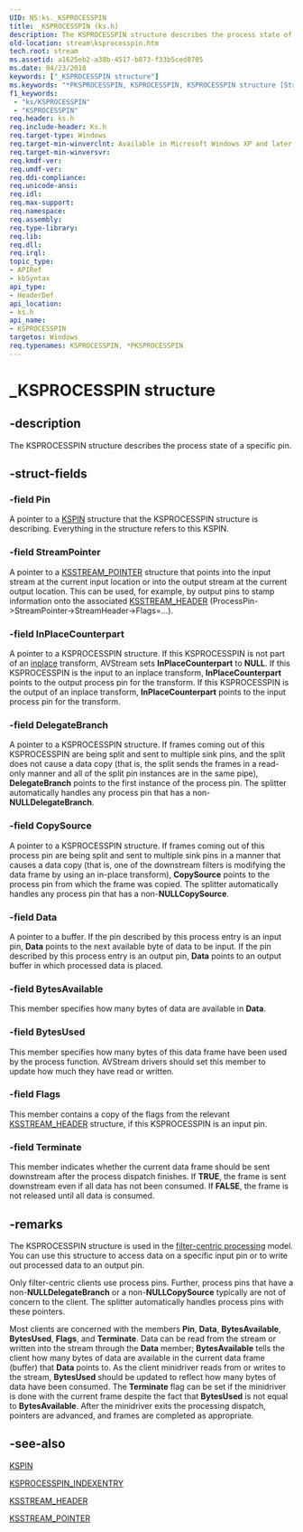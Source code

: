 ```yaml
---
UID: NS:ks._KSPROCESSPIN
title: _KSPROCESSPIN (ks.h)
description: The KSPROCESSPIN structure describes the process state of a specific pin.
old-location: stream\ksprocesspin.htm
tech.root: stream
ms.assetid: a1625eb2-a38b-4517-b873-f33b5ced8705
ms.date: 04/23/2018
keywords: ["_KSPROCESSPIN structure"]
ms.keywords: "*PKSPROCESSPIN, KSPROCESSPIN, KSPROCESSPIN structure [Streaming Media Devices], PKSPROCESSPIN, PKSPROCESSPIN structure pointer [Streaming Media Devices], _KSPROCESSPIN, avstruct_a374bc58-a61f-4d3b-9b20-de14b7cc423f.xml, ks/KSPROCESSPIN, ks/PKSPROCESSPIN, stream.ksprocesspin"
f1_keywords:
 - "ks/KSPROCESSPIN"
 - "KSPROCESSPIN"
req.header: ks.h
req.include-header: Ks.h
req.target-type: Windows
req.target-min-winverclnt: Available in Microsoft Windows XP and later operating systems and in Microsoft DirectX 8.0 and later versions.
req.target-min-winversvr: 
req.kmdf-ver: 
req.umdf-ver: 
req.ddi-compliance: 
req.unicode-ansi: 
req.idl: 
req.max-support: 
req.namespace: 
req.assembly: 
req.type-library: 
req.lib: 
req.dll: 
req.irql: 
topic_type:
- APIRef
- kbSyntax
api_type:
- HeaderDef
api_location:
- ks.h
api_name:
- KSPROCESSPIN
targetos: Windows
req.typenames: KSPROCESSPIN, *PKSPROCESSPIN
---
```


# _KSPROCESSPIN structure


## -description


The KSPROCESSPIN structure describes the process state of a specific pin.


## -struct-fields




### -field Pin

A pointer to a <a href="https://docs.microsoft.com/windows-hardware/drivers/ddi/ks/ns-ks-_kspin">KSPIN</a> structure that the KSPROCESSPIN structure is describing. Everything in the structure refers to this KSPIN.


### -field StreamPointer

A pointer to a <a href="https://docs.microsoft.com/windows-hardware/drivers/ddi/ks/ns-ks-_ksstream_pointer">KSSTREAM_POINTER</a> structure that points into the input stream at the current input location or into the output stream at the current output location. This can be used, for example, by output pins to stamp information onto the associated <a href="https://docs.microsoft.com/windows-hardware/drivers/ddi/ks/ns-ks-ksstream_header">KSSTREAM_HEADER</a> (ProcessPin->StreamPointer->StreamHeader->Flags=...).


### -field InPlaceCounterpart

A pointer to a KSPROCESSPIN structure. If this KSPROCESSPIN is not part of an <a href="https://docs.microsoft.com/windows-hardware/drivers/">inplace</a> transform, AVStream sets <b>InPlaceCounterpart</b> to <b>NULL</b>. If this KSPROCESSPIN is the input to an inplace transform, <b>InPlaceCounterpart</b> points to the output process pin for the transform. If this KSPROCESSPIN is the output of an inplace transform, <b>InPlaceCounterpart</b> points to the input process pin for the transform.


### -field DelegateBranch

A pointer to a KSPROCESSPIN structure. If frames coming out of this KSPROCESSPIN are being split and sent to multiple sink pins, and the split does not cause a data copy (that is, the split sends the frames in a read-only manner and all of the split pin instances are in the same pipe), <b>DelegateBranch</b> points to the first instance of the process pin. The splitter automatically handles any process pin that has a non-<b>NULL</b><b>DelegateBranch</b>.


### -field CopySource

A pointer to a KSPROCESSPIN structure. If frames coming out of this process pin are being split and sent to multiple sink pins in a manner that causes a data copy (that is, one of the downstream filters is modifying the data frame by using an in-place transform), <b>CopySource</b> points to the process pin from which the frame was copied. The splitter automatically handles any process pin that has a non-<b>NULL</b><b>CopySource</b>.


### -field Data

A pointer to a buffer. If the pin described by this process entry is an input pin, <b>Data</b> points to the next available byte of data to be input. If the pin described by this process entry is an output pin, <b>Data</b> points to an output buffer in which processed data is placed.


### -field BytesAvailable

This member specifies how many bytes of data are available in <b>Data</b>.


### -field BytesUsed

This member specifies how many bytes of this data frame have been used by the process function. AVStream drivers should set this member to update how much they have read or written.


### -field Flags

This member contains a copy of the flags from the relevant <a href="https://docs.microsoft.com/windows-hardware/drivers/ddi/ks/ns-ks-ksstream_header">KSSTREAM_HEADER</a> structure, if this KSPROCESSPIN is an input pin.


### -field Terminate

This member indicates whether the current data frame should be sent downstream after the process dispatch finishes. If <b>TRUE</b>, the frame is sent downstream even if all data has not been consumed. If <b>FALSE</b>, the frame is not released until all data is consumed.


## -remarks



The KSPROCESSPIN structure is used in the <a href="https://docs.microsoft.com/windows-hardware/drivers/stream/filter-centric-processing">filter-centric processing</a> model. You can use this structure to access data on a specific input pin or to write out processed data to an output pin.

Only filter-centric clients use process pins. Further, process pins that have a non-<b>NULL</b><b>DelegateBranch</b> or a non-<b>NULL</b><b>CopySource</b> typically are not of concern to the client. The splitter automatically handles process pins with these pointers.

Most clients are concerned with the members <b>Pin</b>, <b>Data</b>, <b>BytesAvailable</b>, <b>BytesUsed</b>, <b>Flags</b>, and <b>Terminate</b>. Data can be read from the stream or written into the stream through the <b>Data</b> member; <b>BytesAvailable</b> tells the client how many bytes of data are available in the current data frame (buffer) that <b>Data</b> points to. As the client minidriver reads from or writes to the stream, <b>BytesUsed</b> should be updated to reflect how many bytes of data have been consumed. The <b>Terminate</b> flag can be set if the minidriver is done with the current frame despite the fact that <b>BytesUsed</b> is not equal to <b>BytesAvailable</b>. After the minidriver exits the processing dispatch, pointers are advanced, and frames are completed as appropriate.




## -see-also




<a href="https://docs.microsoft.com/windows-hardware/drivers/ddi/ks/ns-ks-_kspin">KSPIN</a>



<a href="https://docs.microsoft.com/windows-hardware/drivers/ddi/ks/ns-ks-_ksprocesspin_indexentry">KSPROCESSPIN_INDEXENTRY</a>



<a href="https://docs.microsoft.com/windows-hardware/drivers/ddi/ks/ns-ks-ksstream_header">KSSTREAM_HEADER</a>



<a href="https://docs.microsoft.com/windows-hardware/drivers/ddi/ks/ns-ks-_ksstream_pointer">KSSTREAM_POINTER</a>
 

 

